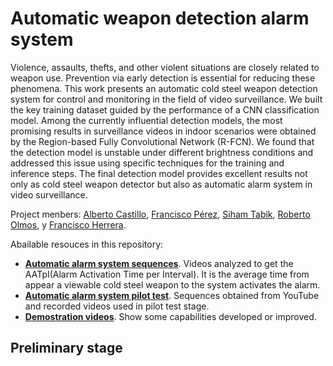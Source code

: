 # Automatic weapon detection alarm system
Violence, assaults, thefts, and other violent situations are closely related to weapon use. Prevention via early detection is essential for reducing these phenomena. 
This work presents an automatic cold steel weapon detection system for control and monitoring in the field of video surveillance. 
We built the key training dataset guided by the performance of a CNN classification model. Among the currently influential detection models, the most promising results in surveillance videos in indoor scenarios were obtained by the Region-based Fully Convolutional Network (R-FCN). 
We found that the detection model is unstable under different brightness conditions and addressed this issue using specific techniques for the training and inference steps. 
The final detection model provides excellent results not only as cold steel weapon detector but also as automatic alarm system in video surveillance.

Project menbers: [Alberto Castillo](https://www.linkedin.com/in/albertocastillolamas/), [Francisco Pérez](https://www.linkedin.com/in/franciscoperezhernandez/), [Siham Tabik](https://scholar.google.com/citations?user=jsPSrRQAAAAJ&hl=es), [Roberto Olmos](https://www.linkedin.com/in/roberto-olmos-pimentel-937ba029/), y [Francisco Herrera](https://scholar.google.com/citations?user=HULIk-QAAAAJ&hl=es).

Abailable resouces in this repository:
* **[Automatic alarm system sequences]()**. Videos analyzed to get the AATpI(Alarm Activation Time per Interval). It is the average time from appear a viewable cold steel weapon to the system activates the alarm.
* **[Automatic alarm system pilot test]()**. Sequences obtained from YouTube and recorded videos used in pilot test stage.
* **[Demostration videos]()**. Show some capabilities developed or improved.

## Preliminary stage
